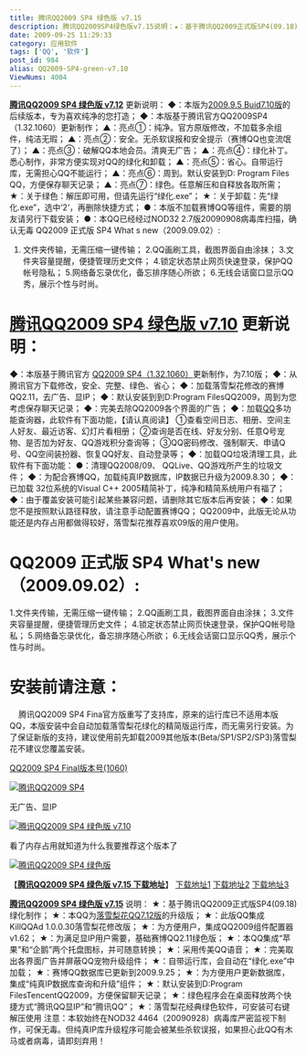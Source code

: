 ```yaml
---
title: 腾讯QQ2009 SP4 绿色版 v7.15
description: 腾讯QQ2009SP4绿色版v7.15说明：★：基于腾讯QQ2009正式版SP4(09.18)绿化制作；★：本QQ为落雪梨花QQ7.12版的升级版；……
date: 2009-09-25 11:29:33
category: 应用软件
tags: ['QQ', '软件']
post_id: 984
alias: QQ2009-SP4-green-v7.10
ViewNums: 4004
---
```


[**腾讯QQ2009 SP4 绿色版 v7.12**](/blog/qq2009-sp4-green-v710) 更新说明：
◆：本版为[2009.9.5 Buid7.10版](/blog/qq2009-sp4-green-v710)的后续版本，专为喜欢纯净的您打造；
◆：本版基于腾讯官方QQ2009SP4（1.32.1060）更新制作；
▲：亮点①：纯净。官方原版修改，不加载多余组件，纯洁无瑕；
▲：亮点②：安全。无杀软误报和安全提示（赛博QQ也变流氓了）；
▲：亮点③：破解QQ本地会员。清爽无广告；
▲：亮点④：绿化补丁。悉心制作，非常方便实现对QQ的绿化和卸载；
▲：亮点⑤：省心。自带运行库，无需担心QQ不能运行；
▲：亮点⑥：周到。默认安装到D: Program Files QQ，方便保存聊天记录；
▲：亮点⑦：绿色。任意解压和自释放各取所需；
★：关于绿色：解压即可用，但请先运行“绿化.exe”；
★：关于卸载：先“绿化.exe”，选中‘2’，再删除快捷方式；
●：本版不加载赛博QQ等组件，需要的朋友请另行下载安装；
●：本QQ已经经过NOD32 2.7版20090908病毒库扫描，确认无毒
QQ2009 正式版 SP4 What s new（2009.09.02）:
1. 文件夹传输，无需压缩一键传输；
2.QQ画刷工具，截图界面自由涂抹；
3.文件夹容量提醒，便捷管理历史文件；
4.锁定状态禁止网页快速登录，保护QQ帐号隐私；
5.网络备忘录优化，备忘排序随心所欲；
6.无线会话窗口显示QQ秀，展示个性与时尚。

[**腾讯QQ2009 SP4 绿色版 v7.10**](/blog/qq2009-sp4-green-v710) 更新说明：
=========
◆：本版基于腾讯官方 [QQ2009 SP4（1.32.1060）](/blog/qq2009-sp4-green-v710)更新制作，为7.10版；
◆：从腾讯官方下载修改，安全、完整、绿色、省心；
◆：加载落雪梨花修改的赛博QQ2.11，去广告、显IP；
◆：默认安装到到D:Program FilesQQ2009，周到为您考虑保存聊天记录；
◆：完美去除QQ2009各个界面的广告；
◆：加载[QQ](/tags/QQ)多功能查询器，此软件有下面功能，【请认真阅读】
①查看空间日志、相册、空间主人好友、最近访客、幻灯片看相册；
②查询是否在线、好友分别、任意Q号宠物、是否加为好友、QQ游戏积分查询等；
③QQ密码修改、强制聊天、申请Q号、QQ空间装扮器、恢复QQ好友、自动登录等；
◆：加载QQ垃圾清理工具，此软件有下面功能：
●：清理QQ2008/09、 QQLive、QQ游戏所产生的垃圾文件；
◆：为配合赛博QQ，加载纯真IP数据库，IP数据已升级为2009.8.30；
◆：已加载 32位系统的Visual C++ 2005精简补丁，纯净和精简系统用户有福了；
◆：由于覆盖安装可能引起某些兼容问题，请删除其它版本后再安装；
◆：如果您不是按照默认路径释放，请注意手动配置赛博QQ；
QQ2009中，此版无论从功能还是内存占用都做得较好，落雪梨花推荐喜欢09版的用户使用。

QQ2009 正式版 SP4 What's new（2009.09.02）:
======================================
1.文件夹传输，无需压缩一键传输；
2.QQ画刷工具，截图界面自由涂抹；
3.文件夹容量提醒，便捷管理历史文件；
4.锁定状态禁止网页快速登录，保护QQ帐号隐私；
5.网络备忘录优化，备忘排序随心所欲；
6.无线会话窗口显示QQ秀，展示个性与时尚。

安装前请注意：
=============
    腾讯QQ2009 SP4 Fina官方版重写了支持库，原来的运行库已不适用本版QQ，本版安装中会自动加载落雪梨花绿化的精简版运行库，而无需另行安装。为了保证新版的支持，建议使用前先卸载2009其他版本(Beta/SP1/SP2/SP3)落雪梨花不建议您覆盖安装。

[QQ2009 SP4 Final版本号(1060)](/blog/qq2009-sp4-green-v710)

[![腾讯QQ2009 SP4](http://image.xizi.com/attachments/day_090904/09090422156562b69cc8e86e57.jpg)](/blog/qq2009-sp4-green-v710)

无广告、显IP

[![腾讯QQ2009 SP4 绿色版 v7.10](http://image.xizi.com/attachments/day_090904/09090422153194282c5b5d3d25.jpg)](/blog/qq2009-sp4-green-v710)

看了内存占用就知道为什么我要推荐这个版本了

[![腾讯QQ2009 SP4 绿色版](http://image.xizi.com/attachments/day_090904/09090422152b410de2e8e8a7d3.jpg)](/blog/qq2009-sp4-green-v710)

【[**腾讯QQ2009 SP4 绿色版 v7.15 下载地址**](/blog/qq2009-sp4-green-v710)】
[下载地址1](http://www.qupan.com/down/luoxuelihua_4733816.html)
[下载地址2](http://soft.sotee.com/2009-09-29/32063.html)
[下载地址3](http://www.qupan.com/down/grayciel_4735322.html)

**[腾讯QQ2009 SP4 绿色版 v7.15](/blog/qq2009-sp4-green-v710)** 说明：
★：基于腾讯QQ2009正式版SP4(09.18)绿化制作；
★：本QQ为[落雪梨花QQ7.12版](/blog/qq2009-sp4-green-v710)的升级版；
★：此版QQ集成KillQQAd 1.0.0.30落雪梨花修改版；
★：为方便用户，集成QQ2009组件配置器v1.62；
★：为满足显IP用户需要，基础赛博QQ2.11绿色版；
★：本QQ集成“苹果”和“企鹅”两个托盘图标，并可随意转换；
★：采用传美QQ语音；
★：完美取出各界面广告并屏蔽QQ宠物升级组件；
★：自带运行库，会自动在“绿化.exe”中加载；
★：赛博QQ数据库已更新到2009.9.25；
★：为方便用户更新数据库，集成“纯真IP数据库查询和升级”组件；
★：默认安装到D:Program FilesTencentQQ2009，方便保留聊天记录；
★：绿色程序会在桌面释放两个快捷方式“腾讯QQ显IP”和“腾讯QQ”；
★：落雪梨花经典绿色软件，可安装可右键解压使用
注意：本软始终在NOD32 4464（20090928）病毒库严密监视下制作，可保无毒。但纯真IP库升级程序可能会被某些杀软误报，如果担心此QQ有木马或者病毒，请即刻弃用！

